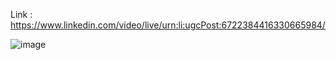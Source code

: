 
Link : https://www.linkedin.com/video/live/urn:li:ugcPost:6722384416330665984/

![image](https://user-images.githubusercontent.com/33585301/96112759-c71e4b00-0f00-11eb-96cd-ac38d5311710.png)
